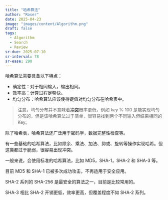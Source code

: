 ```yaml
---
title: "哈希算法"
author: "Roser"
date: 2025-04-23
image: "images/content/Algorithm.png"
draft: false
tags:
  - Algorithm
  - Search
  - Review
sr-due: 2025-07-10
sr-interval: 78
sr-ease: 290
---
```

哈希算法需要具备以下特点：
- 确定性：对于相同输入，输出相同。
- 效率高：计算过程足够快。
- 均匀分布：哈希算法应该使得键值对均匀分布在哈希表中。

> 注意，均匀分布并不意味着[冲突](../哈希表的冲突解决)概率更低，例如 $key\ \%\ 100$ 是能实现均匀分布的，但是该哈希算法过于简单，很容易找到两个不同输入但结果相同的 Key。

除了哈希表，哈希算法还广泛用于密码学，数据完整性检查等。

有一些基础的哈希算法，比如除余、乘法、加法、抑或、旋转等操作实现哈希。但这类都过于脆弱，很容易出现冲突。

一般来说，会使用标准的哈希算法，比如 MD5，SHA-1，SHA-2 和 SHA-3 等。

目前 MD5 和 SHA-1 已被多次成功攻击，不再适用于安全应用。

SHA-2 系列的 SHA-256 是最安全的算法之一，目前是比较常用的。

SHA-3 相比 SHA-2 开销更低，效率更高，但覆盖程度不如 SHA-2 系列。